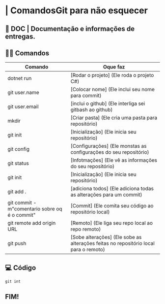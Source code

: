 # | ComandosGit para não esquecer


## 📑 DOC | Documentação e informações de entregas.

## 👩‍💻 Comandos

|   Comando   |    Oque faz    |
|-------------|----------------|
|dotnet run | [Rodar o projeto] (Ele roda o projeto C#)
| git user.name | [Colocar nome] (Ele inclui seu nome para commit) |
| git user.email | [inclui o github] (Ele interliga sei gitbash ao github) |
| mkdir | [Criar pasta] (Ele cria uma pasta para repositório) |
| git init | [Inicialização] (Ele inicia seu repositório) |
| git config | [Configurações] (Ele monstas as configurações do seu repositório) |
| git status | [Infotmações] (Ele vê as informações do seu repositório) |
| git init | [Inicialização] (Ele inicia seu repositório) |
| git add . | [adiciona todos] (Ele adiciona todas as alterações para um commit) |
| git commit -m"comentario sobre oq é o commit" | [Commit] (Ele comita seu código ao repositório local) |
| git remote add origin URL | [Remoto] (Ele liga seu repo local ao repo remoto) |
| git push | [Sobe alterações] (Ele sobe as alterações feitas no repositório local para o remoto) |


## 💻 Código 
```
git int
```

## FIM!
